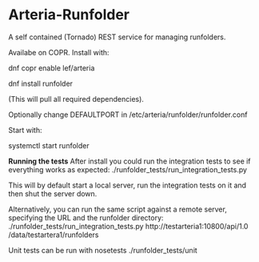 Arteria-Runfolder
=================

A self contained (Tornado) REST service for managing runfolders.

Availabe on COPR. Install with:

dnf copr enable lef/arteria 

dnf install runfolder

(This will pull all required dependencies).

Optionally change DEFAULTPORT in /etc/arteria/runfolder/runfolder.conf

Start with:

systemctl start runfolder

**Running the tests**
After install you could run the integration tests to see if everything works as expected:
    ./runfolder_tests/run_integration_tests.py

This will by default start a local server, run the integration tests on it and then shut the server down.

Alternatively, you can run the same script against a remote server, specifying the URL and the runfolder directory:
    ./runfolder_tests/run_integration_tests.py http://testarteria1:10800/api/1.0 /data/testartera1/runfolders

Unit tests can be run with
    nosetests ./runfolder_tests/unit
